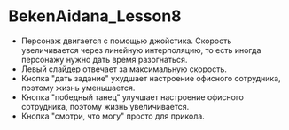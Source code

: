# BekenAidana_Lesson8
- Персонаж двигается с помощью джойстика. Скорость увеличивается через линейную интерполяцию, то есть иногда персонажу нужно дать время разогнаться.
- Левый слайдер отвечает за максимальную скорость.
- Кнопка "дать задание" ухудшает настроение офисного сотрудника, поэтому жизнь уменьшается.
- Кнопка "победный танец" улучшает настроение офисного сотрудника, поэтому жизнь увеличивается.
- Кнопка "смотри, что могу" просто для прикола.




 
